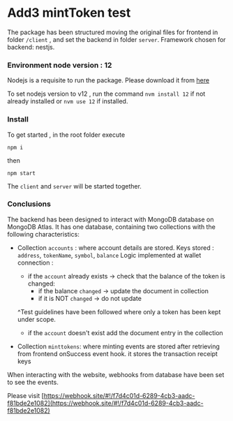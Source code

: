 # Add3 mintToken test

The package has been structured moving the original files for frontend in folder `/client` , and set the backend in folder `server`. Framework chosen for backend: nestjs.

### Environment node version : 12

Nodejs is a requisite to run the package. Please download it from [here](https://nodejs.org/it/download/)

To set nodejs version to v12 , run the command `nvm install 12` if not already installed or `nvm use 12` if installed.

### Install

To get started , in the root folder execute

`npm i`

then

`npm start`

The `client` and `server` will be started together.

### Conclusions

The backend has been designed to interact with MongoDB database on MongoDB Atlas.
It has one database, containing two collections with the following characteristics:

- Collection `accounts` : where account details are stored. Keys stored : `address`, `tokenName`, `symbol`, `balance`
  Logic implemented at wallet connection :

  - if the `account` already exists -> check that the balance of the token is changed:
    - if the balance `changed` -> update the document in collection
    - if it is NOT `changed` -> do not update

  ^Test guidelines have been followed where only a token has been kept under scope.

  - if the `account` doesn't exist add the document entry in the collection

- Collection `minttokens`: where minting events are stored after retrieving from frontend onSuccess event hook. it stores the transaction receipt keys

When interacting with the website, webhooks from database have been set to see the events.

Please visit [https://webhook.site/#!/f7d4c01d-6289-4cb3-aadc-f81bde2e1082](https://webhook.site/#!/f7d4c01d-6289-4cb3-aadc-f81bde2e1082)
